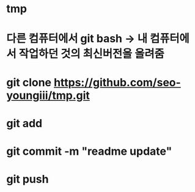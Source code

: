 # tmp

# 다른 컴퓨터에서 git bash -> 내 컴퓨터에서 작업하던 것의 최신버전을 올려줌
# git clone https://github.com/seo-youngiii/tmp.git
# git add
# git commit -m "readme update"
# git push
